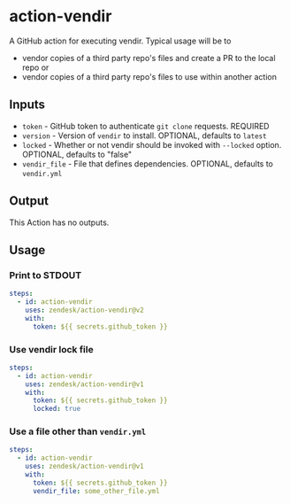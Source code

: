 # action-vendir

A GitHub action for executing vendir. Typical usage will be to 
* vendor copies of a third party repo's files and create a PR to the local repo
or
* vendor copies of a third party repo's files to use within another action

## Inputs

* `token` - GitHub token to authenticate `git clone` requests. REQUIRED
* `version` - Version of `vendir` to install. OPTIONAL, defaults to `latest`
* `locked` - Whether or not vendir should be invoked with `--locked` option.
OPTIONAL, defaults to "false"
* `vendir_file` - File that defines dependencies. OPTIONAL, defaults to
`vendir.yml`


## Output

This Action has no outputs.

## Usage

### Print to STDOUT

```yaml
steps:
  - id: action-vendir
    uses: zendesk/action-vendir@v2
    with:
      token: ${{ secrets.github_token }}
```

### Use vendir lock file

```yaml
steps:
  - id: action-vendir
    uses: zendesk/action-vendir@v1
    with:
      token: ${{ secrets.github_token }}
      locked: true
```

### Use a file other than `vendir.yml`

```yaml
steps:
  - id: action-vendir
    uses: zendesk/action-vendir@v1
    with:
      token: ${{ secrets.github_token }}
      vendir_file: some_other_file.yml
```